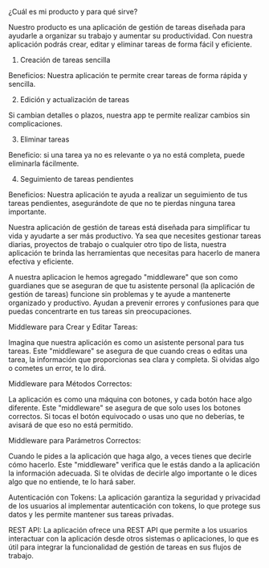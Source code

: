 ¿Cuál es mi producto y para qué sirve?

Nuestro producto es una aplicación de gestión de tareas diseñada para ayudarle a organizar su trabajo y aumentar su productividad. Con nuestra aplicación podrás crear, editar y eliminar tareas de forma fácil y eficiente.

1. Creación de tareas sencilla

Beneficios: Nuestra aplicación te permite crear tareas de forma rápida y sencilla.

2. Edición y actualización de tareas

Si cambian detalles o plazos, nuestra app te permite realizar cambios sin complicaciones.

3. Eliminar tareas

Beneficio: si una tarea ya no es relevante o ya no está completa, puede eliminarla fácilmente.

4. Seguimiento de tareas pendientes

Beneficios: Nuestra aplicación te ayuda a realizar un seguimiento de tus tareas pendientes, asegurándote de que no te pierdas ninguna tarea importante.


Nuestra aplicación de gestión de tareas está diseñada para simplificar tu vida y ayudarte a ser más productivo. Ya sea que necesites gestionar tareas diarias, proyectos de trabajo o cualquier otro tipo de lista, nuestra aplicación te brinda las herramientas que necesitas para hacerlo de manera efectiva y eficiente.

A nuestra aplicacion le hemos agregado "middleware" que son  como guardianes que se aseguran de que tu asistente personal (la aplicación de gestión de tareas) funcione sin problemas y te ayude a mantenerte organizado y productivo. Ayudan a prevenir errores y confusiones para que puedas concentrarte en tus tareas sin preocupaciones.

Middleware para Crear y Editar Tareas:

Imagina que nuestra aplicación es como un asistente personal para tus tareas.
Este "middleware" se asegura de que cuando creas o editas una tarea, la información que proporcionas sea clara y completa. Si olvidas algo o cometes un error, te lo dirá.

Middleware para Métodos Correctos:

La aplicación es como una máquina con botones, y cada botón hace algo diferente.
Este "middleware" se asegura de que solo uses los botones correctos. Si tocas el botón equivocado o usas uno que no deberías, te avisará de que eso no está permitido.

Middleware para Parámetros Correctos:

Cuando le pides a la aplicación que haga algo, a veces tienes que decirle cómo hacerlo.
Este "middleware" verifica que le estás dando a la aplicación la información adecuada. Si te olvidas de decirle algo importante o le dices algo que no entiende, te lo hará saber.

Autenticación con Tokens: La aplicación garantiza la seguridad y privacidad de los usuarios al implementar autenticación con tokens, lo que protege sus datos y les permite mantener sus tareas privadas.

REST API: La aplicación ofrece una REST API que permite a los usuarios interactuar con la aplicación desde otros sistemas o aplicaciones, lo que es útil para integrar la funcionalidad de gestión de tareas en sus flujos de trabajo.